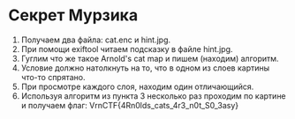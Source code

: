 # Секрет Мурзика

1. Получаем два файла: cat.enc и hint.jpg.
2. При помощи exiftool читаем подсказку в файле hint.jpg.
3. Гуглим что же такое Arnold's cat map и пишем (находим) алгоритм.
4. Условие должно натолкнуть на то, что в одном из слоев картины что-то спрятано.
5. При просмотре каждого слоя, находим один отличающийся.
6. Используя алгоритм из пункта 3 несколько раз проходим по картине и получаем флаг: VrnCTF{4Rn0lds_cats_4r3_n0t_S0_3asy}
